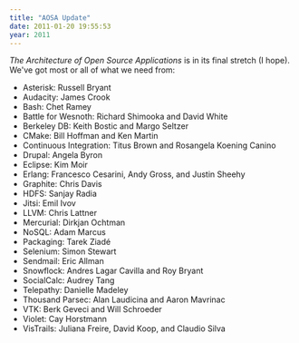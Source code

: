```yaml
---
title: "AOSA Update"
date: 2011-01-20 19:55:53
year: 2011
---
```

<em>The Architecture of Open Source Applications</em> is in its final stretch (I hope). We've got most or all of what we need from:
<ul>
	<li>Asterisk: Russell Bryant</li>
	<li>Audacity: James Crook</li>
	<li>Bash: Chet Ramey</li>
	<li>Battle for Wesnoth: Richard Shimooka and David White</li>
	<li>Berkeley DB: Keith Bostic and Margo Seltzer</li>
	<li>CMake: Bill Hoffman and Ken Martin</li>
	<li>Continuous Integration: Titus Brown and Rosangela Koening Canino</li>
	<li>Drupal: Angela Byron</li>
	<li>Eclipse: Kim Moir</li>
	<li>Erlang: Francesco Cesarini, Andy Gross, and Justin Sheehy</li>
	<li>Graphite: Chris Davis</li>
	<li>HDFS: Sanjay Radia</li>
	<li>Jitsi: Emil Ivov</li>
	<li>LLVM: Chris Lattner</li>
	<li>Mercurial: Dirkjan Ochtman</li>
	<li>NoSQL: Adam Marcus</li>
	<li>Packaging: Tarek Ziadé</li>
	<li>Selenium: Simon Stewart</li>
	<li>Sendmail: Eric Allman</li>
	<li>Snowflock: Andres Lagar Cavilla and Roy Bryant</li>
	<li>SocialCalc: Audrey Tang</li>
	<li>Telepathy: Danielle Madeley</li>
	<li>Thousand Parsec: Alan Laudicina and Aaron Mavrinac</li>
	<li>VTK: Berk Geveci and Will Schroeder</li>
	<li>Violet: Cay Horstmann</li>
	<li>VisTrails: Juliana Freire, David Koop, and Claudio Silva</li>
</ul>
